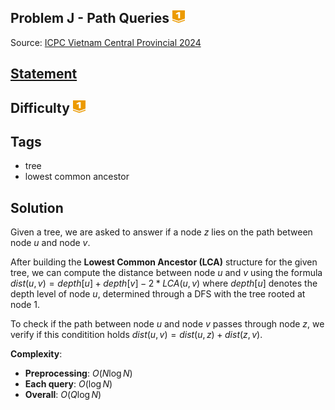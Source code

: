 ## Problem J - Path Queries <img src="../../../../../boj-icon/gold1.svg" alt="Gold 1" width="20" height="20">
Source: [ICPC Vietnam Central Provincial 2024](https://oj.vnoi.info/contest/icpc24_mt)

## [Statement](https://oj.vnoi.info/problem/icpc24_mt_j)

## Difficulty <img src="../../../../../boj-icon/gold1.svg" alt="Gold 1" width="20" height="20">

## Tags
- tree
- lowest common ancestor

## Solution
Given a tree, we are asked to answer if a node $z$ lies on the path between node $u$ and node $v$.

After building the **Lowest Common Ancestor (LCA)** structure for the given tree, we can compute the distance between node $u$ and $v$ using the formula $dist(u, v) = depth[u] + depth[v] - 2 * LCA(u, v)$ where $depth[u]$ denotes the depth level of node $u$, determined through a DFS with the tree rooted at node $1$.

To check if the path between node $u$ and node $v$ passes through node $z$, we verify if this conditition holds $dist(u, v) = dist(u, z) + dist(z, v)$.

**Complexity**: 
- **Preprocessing**: $O(N\log N)$
- **Each query**: $O(\log N)$
- **Overall**: $O(Q\log N)$
